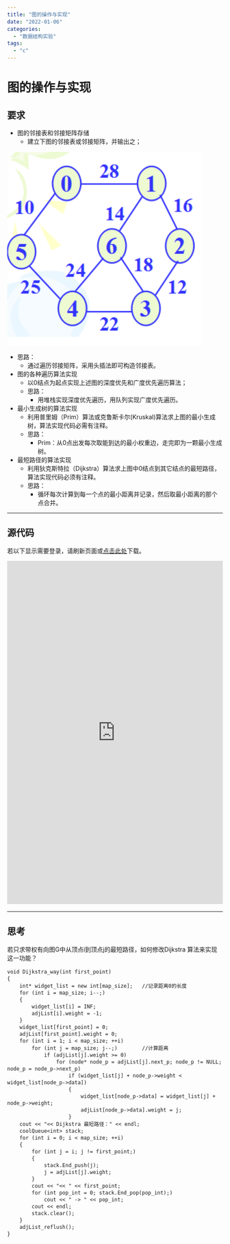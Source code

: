 ```yaml
---
title: "图的操作与实现"
date: "2022-01-06"
categories: 
  - "数据结构实验"
tags: 
  - "c"
---
```

# 图的操作与实现

## 要求

- 图的邻接表和邻接矩阵存储
    - 建立下图的邻接表或邻接矩阵，并输出之；

![](images/Snipaste_2022-01-06_10-31-59.png)

- 思路：
    - 通过遍历邻接矩阵，采用头插法即可构造邻接表。
- 图的各种遍历算法实现
    - 以0结点为起点实现上述图的深度优先和广度优先遍历算法；
    - 思路：
        - 用堆栈实现深度优先遍历，用队列实现广度优先遍历。
- 最小生成树的算法实现
    - 利用普里姆（Prim）算法或克鲁斯卡尔(Kruskal)算法求上图的最小生成树，算法实现代码必需有注释。
    - 思路：
        - Prim：从0点出发每次取能到达的最小权重边，走完即为一颗最小生成树。
- 最短路径的算法实现
    - 利用狄克斯特拉（Dijkstra）算法求上图中0结点到其它结点的最短路径，算法实现代码必须有注释。
    - 思路：
        - 循环每次计算到每一个点的最小距离并记录，然后取最小距离的那个点合并。

* * *

## 源代码

若以下显示需要登录，请刷新页面或[点击此处](https://cloud.coolight.cool/#fileView&path=http%3A%2F%2Fcloud.coolight.cool%2F%3Fexplorer%2Fshare%2Ffile%26hash%3D1cafYYarubqC3CMdyT9pa6M8ZsDB0dihvhpjb9ePyM5_Mzp6T4L1yaY%26name%3D%2F%25E5%259B%25BE%25E7%259A%2584%25E6%2593%258D%25E4%25BD%259C%25E4%25B8%258E%25E5%25AE%259E%25E7%258E%25B0.zip%26_etag%3Dd152f)下载。

<iframe width="100%" height="800px" class="embed-show" src="https://cloud.coolight.cool/#fileView&amp;path=http%3A%2F%2Fcloud.coolight.cool%2F%3Fexplorer%2Fshare%2Ffile%26hash%3D7193gInb3xLObIRrs-NkTFlHyhxR5y0lzv9me-UdZSJyOiVhSKfvybs%26name%3D%2F%25E5%259B%25BE%25E7%259A%2584%25E6%2593%258D%25E4%25BD%259C%25E4%25B8%258E%25E5%25AE%259E%25E7%258E%25B0.zip%26_etag%3Dd152f" allowtransparency="true" allowfullscreen="true" webkitallowfullscreen="true" mozallowfullscreen="true" frameborder="0" scrolling="no"></iframe>

* * *

## 思考

若只求带权有向图G中从顶点i到顶点j的最短路径，如何修改Dijkstra 算法来实现这一功能？

```
void Dijkstra_way(int first_point)
{
	int* widget_list = new int[map_size];	//记录距离0的长度
	for (int i = map_size; i--;)
	{
		widget_list[i] = INF;
		adjList[i].weight = -1;
	}
	widget_list[first_point] = 0;
	adjList[first_point].weight = 0;
	for (int i = 1; i < map_size; ++i)
		for (int j = map_size; j--;)		//计算距离
			if (adjList[j].weight >= 0)
				for (node* node_p = adjList[j].next_p; node_p != NULL; node_p = node_p->next_p)
					if (widget_list[j] + node_p->weight < widget_list[node_p->data])
					{
						widget_list[node_p->data] = widget_list[j] + node_p->weight;
						adjList[node_p->data].weight = j;
					}
	cout << "<< Dijkstra 最短路径：" << endl;
	coolQueue<int> stack;
	for (int i = 0; i < map_size; ++i)
	{
		for (int j = i; j != first_point;)
		{
			stack.End_push(j);
			j = adjList[j].weight;
		}
		cout << "<< " << first_point;
		for (int pop_int = 0; stack.End_pop(pop_int);)
			cout << " -> " << pop_int;
		cout << endl;
		stack.clear();
	}
	adjList_reflush();
}
```
